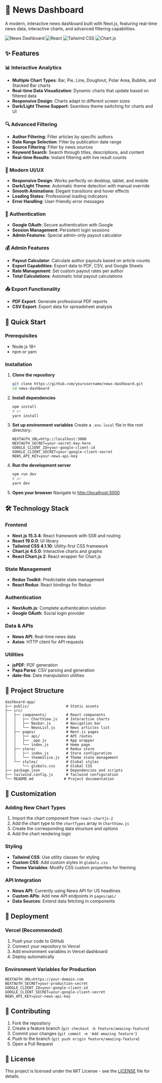 # 📰 News Dashboard

A modern, interactive news dashboard built with Next.js, featuring real-time news data, interactive charts, and advanced filtering capabilities.

![News Dashboard](https://img.shields.io/badge/Next.js-15.3.4-black?style=for-the-badge&logo=next.js)
![React](https://img.shields.io/badge/React-19.0.0-blue?style=for-the-badge&logo=react)
![Tailwind CSS](https://img.shields.io/badge/Tailwind_CSS-4.1.10-38B2AC?style=for-the-badge&logo=tailwind-css)
![Chart.js](https://img.shields.io/badge/Chart.js-4.5.0-FF6384?style=for-the-badge&logo=chart.js)

## ✨ Features

### 📊 Interactive Analytics
- **Multiple Chart Types**: Bar, Pie, Line, Doughnut, Polar Area, Bubble, and Stacked Bar charts
- **Real-time Data Visualization**: Dynamic charts that update based on filtered data
- **Responsive Design**: Charts adapt to different screen sizes
- **Dark/Light Theme Support**: Seamless theme switching for charts and UI

### 🔍 Advanced Filtering
- **Author Filtering**: Filter articles by specific authors
- **Date Range Selection**: Filter by publication date range
- **Source Filtering**: Filter by news sources
- **Keyword Search**: Search through titles, descriptions, and content
- **Real-time Results**: Instant filtering with live result counts

### 📱 Modern UI/UX
- **Responsive Design**: Works perfectly on desktop, tablet, and mobile
- **Dark/Light Theme**: Automatic theme detection with manual override
- **Smooth Animations**: Elegant transitions and hover effects
- **Loading States**: Professional loading indicators
- **Error Handling**: User-friendly error messages

### 🔐 Authentication
- **Google OAuth**: Secure authentication with Google
- **Session Management**: Persistent login sessions
- **Admin Features**: Special admin-only payout calculator

### 💰 Admin Features
- **Payout Calculator**: Calculate author payouts based on article counts
- **Export Capabilities**: Export data to PDF, CSV, and Google Sheets
- **Rate Management**: Set custom payout rates per author
- **Total Calculations**: Automatic total payout calculations

### 📤 Export Functionality
- **PDF Export**: Generate professional PDF reports
- **CSV Export**: Export data for spreadsheet analysis


## 🚀 Quick Start

### Prerequisites
- Node.js 18+ 
- npm or yarn

### Installation

1. **Clone the repository**
   ```bash
   git clone https://github.com/yourusername/news-dashboard.git
   cd news-dashboard
   ```

2. **Install dependencies**
   ```bash
   npm install
   # or
   yarn install
   ```

3. **Set up environment variables**
   Create a `.env.local` file in the root directory:
   ```env
   NEXTAUTH_URL=http://localhost:3000
   NEXTAUTH_SECRET=your-secret-key-here
   GOOGLE_CLIENT_ID=your-google-client-id
   GOOGLE_CLIENT_SECRET=your-google-client-secret
   NEWS_API_KEY=your-news-api-key
   ```

4. **Run the development server**
   ```bash
   npm run dev
   # or
   yarn dev
   ```

5. **Open your browser**
   Navigate to [http://localhost:3000](http://localhost:3000)

## 🛠️ Technology Stack

### Frontend
- **Next.js 15.3.4**: React framework with SSR and routing
- **React 19.0.0**: UI library
- **Tailwind CSS 4.1.10**: Utility-first CSS framework
- **Chart.js 4.5.0**: Interactive charts and graphs
- **React Chart.js 2**: React wrapper for Chart.js

### State Management
- **Redux Toolkit**: Predictable state management
- **React Redux**: React bindings for Redux

### Authentication
- **NextAuth.js**: Complete authentication solution
- **Google OAuth**: Social login provider

### Data & APIs
- **News API**: Real-time news data
- **Axios**: HTTP client for API requests

### Utilities
- **jsPDF**: PDF generation
- **Papa Parse**: CSV parsing and generation
- **date-fns**: Date manipulation utilities

## 📁 Project Structure

```
dashboard-app/
├── public/                 # Static assets
├── src/
│   ├── components/         # React components
│   │   ├── ChartView.js    # Interactive charts
│   │   ├── Navbar.js       # Navigation bar
│   │   └── NewsList.js     # News articles list
│   ├── pages/              # Next.js pages
│   │   ├── api/            # API routes
│   │   ├── _app.js         # App wrapper
│   │   └── index.js        # Home page
│   ├── store/              # Redux store
│   │   ├── index.js        # Store configuration
│   │   └── themeSlice.js   # Theme state management
│   └── styles/             # Global styles
│       └── globals.css     # Global CSS
├── package.json            # Dependencies and scripts
├── tailwind.config.js      # Tailwind configuration
└── README.md              # Project documentation
```

## 🎨 Customization

### Adding New Chart Types
1. Import the chart component from `react-chartjs-2`
2. Add the chart type to the `chartTypes` array in `ChartView.js`
3. Create the corresponding data structure and options
4. Add the chart rendering logic

### Styling
- **Tailwind CSS**: Use utility classes for styling
- **Custom CSS**: Add custom styles in `globals.css`
- **Theme Variables**: Modify CSS custom properties for theming

### API Integration
- **News API**: Currently using News API for US headlines
- **Custom APIs**: Add new API endpoints in `pages/api/`
- **Data Sources**: Extend data fetching in components

## 🚀 Deployment

### Vercel (Recommended)
1. Push your code to GitHub
2. Connect your repository to Vercel
3. Add environment variables in Vercel dashboard
4. Deploy automatically


### Environment Variables for Production
```env
NEXTAUTH_URL=https://your-domain.com
NEXTAUTH_SECRET=your-production-secret
GOOGLE_CLIENT_ID=your-google-client-id
GOOGLE_CLIENT_SECRET=your-google-client-secret
NEWS_API_KEY=your-news-api-key
```

## 🤝 Contributing

1. Fork the repository
2. Create a feature branch (`git checkout -b feature/amazing-feature`)
3. Commit your changes (`git commit -m 'Add amazing feature'`)
4. Push to the branch (`git push origin feature/amazing-feature`)
5. Open a Pull Request

## 📝 License

This project is licensed under the MIT License - see the [LICENSE](LICENSE) file for details.
